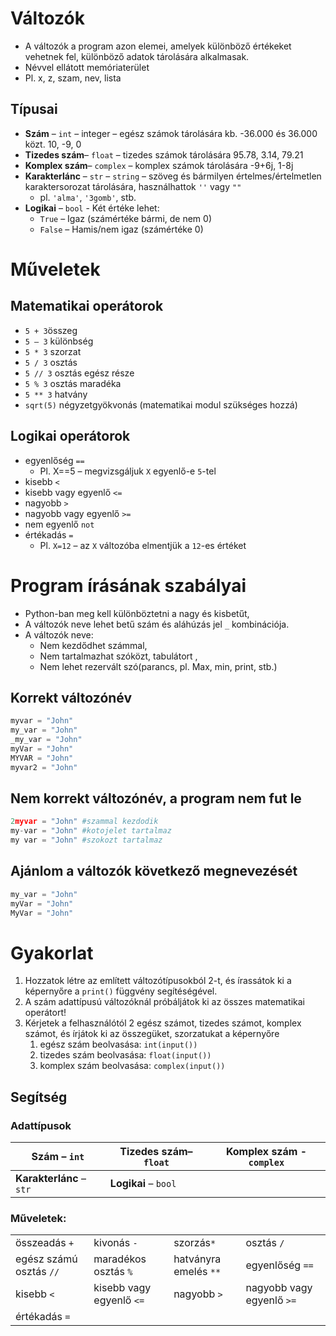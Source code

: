 # Változók

- A változók a program azon elemei, amelyek különböző értékeket vehetnek fel, különböző adatok tárolására alkalmasak.
- Névvel ellátott memóriaterület
- Pl. x, z, szam, nev, lista

## Típusai 
- **Szám** – `int` – integer – egész számok tárolására kb. -36.000 és 36.000 közt. 10, -9, 0
- **Tizedes szám**– `float` – tizedes számok tárolására 95.78, 3.14, 79.21
- **Komplex szám**– `complex` – komplex számok tárolására -9+6j, 1-8j
- **Karakterlánc** – `str` – `string` – szöveg és bármilyen értelmes/értelmetlen karaktersorozat tárolására, használhattok `''` vagy `""`
    - pl. `'alma'`, `'3gomb'`, stb.
- **Logikai** – `bool` - Két értéke lehet:
    - `True` – Igaz (számértéke bármi, de nem 0)
    - `False` – Hamis/nem igaz (számértéke 0)
# Műveletek
## Matematikai operátorok
- `5 + 3`összeg
- `5 – 3` különbség
- `5 * 3` szorzat
- `5 / 3` osztás
- `5 // 3` osztás egész része
- `5 % 3` osztás maradéka
- `5 ** 3` hatvány
- `sqrt(5)` négyzetgyökvonás (matematikai modul szükséges hozzá)

## Logikai operátorok
- egyenlőség `==`
    - Pl. X==5 – megvizsgáljuk `X` egyenlő-e `5`-tel
- kisebb `<`
- kisebb vagy egyenlő `<=`
- nagyobb `>`
- nagyobb vagy egyenlő `>=`
- nem egyenlő `not`
- értékadás `=`
    - Pl. `X=12` – az `X` változóba elmentjük a `12`-es értéket

# Program írásának szabályai
- Python-ban meg kell különböztetni a nagy és kisbetűt,
- A változók neve lehet betű szám és aláhúzás jel `_` kombinációja.
- A változók neve:
    - Nem kezdődhet számmal,
    - Nem tartalmazhat szóközt, tabulátort ,
    - Nem lehet rezervált szó(parancs, pl. Max, min, print, stb.)

## Korrekt változónév
```py
myvar = "John"  
my_var = "John"  
_my_var = "John"  
myVar = "John"  
MYVAR = "John"  
myvar2 = "John"
```
## Nem korrekt változónév, a program nem fut le
```py
2myvar = "John" #szammal kezdodik
my-var = "John" #kotojelet tartalmaz 
my var = "John" #szokozt tartalmaz
```

## Ajánlom a változók következő megnevezését
```py
my_var = "John"
myVar = "John"  
MyVar = "John"  
```

# Gyakorlat 
1. Hozzatok létre az említett változótípusokból 2-t, és írassátok ki a képernyőre a `print()` függvény segítéségével.
1. A szám adattípusú változóknál próbáljátok ki az összes matematikai operátort!
1. Kérjetek a felhasználótól 2 egész számot, tizedes számot, komplex számot, és írjátok ki az összegüket, szorzatukat a képernyőre
    1. egész szám beolvasása: `int(input())`
    1. tizedes szám beolvasása: `float(input())`
    1. komplex szám beolvasása: `complex(input())`

## Segítség
### Adattípusok

**Szám** – `int`|**Tizedes szám**– `float`|**Komplex szám** - `complex`
--|--|--
**Karakterlánc** – `str`|**Logikai** – `bool`

### Műveletek: 

| | | | |
|-|-|-|-|
összeadás `+`| kivonás `-` |  szorzás`*`| osztás `/` | 
egész számú osztás `//` | maradékos osztás `%` | hatványra emelés `**`| egyenlőség `==`
kisebb `<`|kisebb vagy egyenlő `<=` |nagyobb `>`| nagyobb vagy egyenlő `>=`
értékadás `=`|

